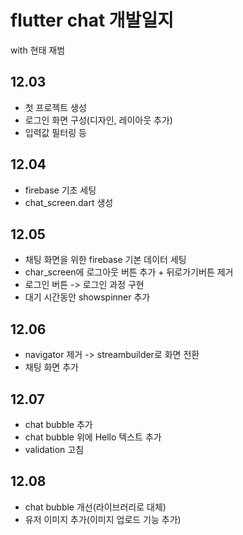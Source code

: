 # flutter chat 개발일지
with 현태 재범

## 12.03 
- 첫 프로젝트 생성
- 로그인 화면 구성(디자인, 레이아웃 추가)
- 입력값 필터링 등


## 12.04
- firebase 기초 세팅
- chat_screen.dart 생성

## 12.05
- 채팅 화면을 위한 firebase 기본 데이터 세팅
- char_screen에 로그아웃 버튼 추가 + 뒤로가기버튼 제거
- 로그인 버튼 -> 로그인 과정 구현
- 대기 시간동안 showspinner 추가

## 12.06
- navigator 제거 -> streambuilder로 화면 전환
- 채팅 화면 추가 

## 12.07
- chat bubble 추가
- chat bubble 위에 Hello 텍스트 추가
- validation 고침

## 12.08
- chat bubble 개선(라이브러리로 대체)
- 유저 이미지 추가(이미지 업로드 기능 추가)